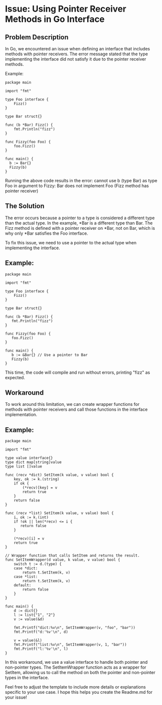 # Issue: Using Pointer Receiver Methods in Go Interface
## Problem Description

In Go, we encountered an issue when defining an interface that includes methods with pointer receivers. The error message stated that the type implementing the interface did not satisfy it due to the pointer receiver methods.

Example:

    package main

    import "fmt"

    type Foo interface {
        Fizz()
    }

    type Bar struct{}

    func (b *Bar) Fizz() {
        fmt.Println("fizz")
    }

    func Fizzy(foo Foo) {
        foo.Fizz()
    }

    func main() {
      b := Bar{}
      Fizzy(b)
    }
 
Running the above code results in the error:
cannot use b (type Bar) as type Foo in argument to Fizzy:
Bar does not implement Foo (Fizz method has pointer receiver)
    
## The Solution

The error occurs because a pointer to a type is considered a different type than the actual type. In the example, *Bar is a different type than Bar. The Fizz method is defined with a pointer receiver on *Bar, not on Bar, which is why only *Bar satisfies the Foo interface.

To fix this issue, we need to use a pointer to the actual type when implementing the interface.

## Example:
  
    package main

    import "fmt"
    
    type Foo interface {
        Fizz()
    }
    
    type Bar struct{}

    func (b *Bar) Fizz() {
       fmt.Println("fizz")
    }

    func Fizzy(foo Foo) {
       foo.Fizz()
    }

    func main() {
       b := &Bar{} // Use a pointer to Bar
       Fizzy(b)
    }
This time, the code will compile and run without errors, printing "fizz" as expected.

## Workaround

To work around this limitation, we can create wrapper functions for methods with pointer receivers and call those functions in the interface implementation.

## Example:
    package main

    import "fmt"

    type value interface{}
    type dict map[string]value
    type list []value

    func (recv *dict) SetItem(k value, v value) bool {
        key, ok := k.(string)
        if ok {
            (*recv)[key] = v
            return true
        }
        return false
    }
    
    func (recv *list) SetItem(k value, v value) bool {
        i, ok := k.(int)
        if !ok || len(*recv) <= i {
           return false
        }

        (*recv)[i] = v
        return true
    }
       
    // Wrapper function that calls SetItem and returns the result.
    func SetItemWrapper(d value, k value, v value) bool {
        switch t := d.(type) {
        case *dict:
            return t.SetItem(k, v)
        case *list:
            return t.SetItem(k, v)
        default:
            return false
        }
    }
        
    func main() {
        d := dict{}
        l := list{"1", "2"}
        v := value(&d)

        fmt.Printf("dict:%v\n", SetItemWrapper(v, "foo", "bar"))
        fmt.Printf("d:'%v'\n", d)
        
        v = value(&l)
        fmt.Printf("list:%v\n", SetItemWrapper(v, 1, "bar"))
        fmt.Printf("l:'%v'\n", l)
    }
    
In this workaround, we use a value interface to handle both pointer and non-pointer types. The SetItemWrapper function acts as a wrapper for SetItem, allowing us to call the method on both the pointer and non-pointer types in the interface.

Feel free to adjust the template to include more details or explanations specific to your use case. I hope this helps you create the Readme.md for your issue!

